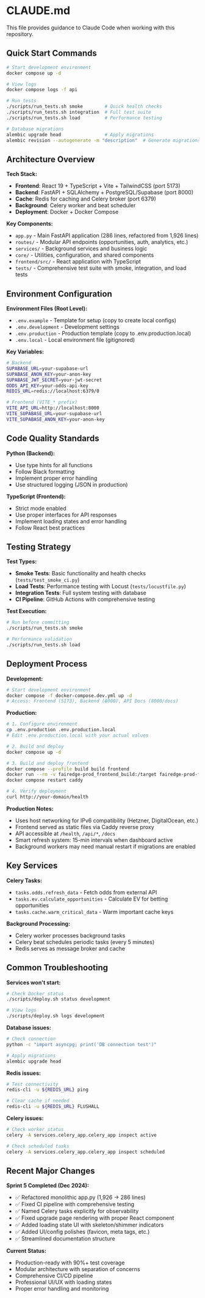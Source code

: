 # CLAUDE.md

This file provides guidance to Claude Code when working with this repository.

## Quick Start Commands

```bash
# Start development environment
docker compose up -d

# View logs
docker compose logs -f api

# Run tests
./scripts/run_tests.sh smoke        # Quick health checks
./scripts/run_tests.sh integration  # Full test suite
./scripts/run_tests.sh load         # Performance testing

# Database migrations
alembic upgrade head                # Apply migrations
alembic revision --autogenerate -m "description"  # Generate migrations
```

## Architecture Overview

**Tech Stack:**
- **Frontend**: React 19 + TypeScript + Vite + TailwindCSS (port 5173)
- **Backend**: FastAPI + SQLAlchemy + PostgreSQL/Supabase (port 8000)
- **Cache**: Redis for caching and Celery broker (port 6379)
- **Background**: Celery worker and beat scheduler
- **Deployment**: Docker + Docker Compose

**Key Components:**
- `app.py` - Main FastAPI application (286 lines, refactored from 1,926 lines)
- `routes/` - Modular API endpoints (opportunities, auth, analytics, etc.)
- `services/` - Background services and business logic
- `core/` - Utilities, configuration, and shared components
- `frontend/src/` - React application with TypeScript
- `tests/` - Comprehensive test suite with smoke, integration, and load tests

## Environment Configuration

**Environment Files (Root Level):**
- `.env.example` - Template for setup (copy to create local configs)
- `.env.development` - Development settings
- `.env.production` - Production template (copy to .env.production.local)
- `.env.local` - Local environment file (gitignored)

**Key Variables:**
```bash
# Backend
SUPABASE_URL=your-supabase-url
SUPABASE_ANON_KEY=your-anon-key
SUPABASE_JWT_SECRET=your-jwt-secret
ODDS_API_KEY=your-odds-api-key
REDIS_URL=redis://localhost:6379/0

# Frontend (VITE_* prefix)
VITE_API_URL=http://localhost:8000
VITE_SUPABASE_URL=your-supabase-url
VITE_SUPABASE_ANON_KEY=your-anon-key
```

## Code Quality Standards

**Python (Backend):**
- Use type hints for all functions
- Follow Black formatting
- Implement proper error handling
- Use structured logging (JSON in production)

**TypeScript (Frontend):**
- Strict mode enabled
- Use proper interfaces for API responses
- Implement loading states and error handling
- Follow React best practices

## Testing Strategy

**Test Types:**
- **Smoke Tests**: Basic functionality and health checks (`tests/test_smoke_ci.py`)
- **Load Tests**: Performance testing with Locust (`tests/locustfile.py`)
- **Integration Tests**: Full system testing with database
- **CI Pipeline**: GitHub Actions with comprehensive testing

**Test Execution:**
```bash
# Run before committing
./scripts/run_tests.sh smoke

# Performance validation
./scripts/run_tests.sh load
```

## Deployment Process

**Development:**
```bash
# Start development environment
docker compose -f docker-compose.dev.yml up -d
# Access: Frontend (5173), Backend (8000), API Docs (8000/docs)
```

**Production:**
```bash
# 1. Configure environment
cp .env.production .env.production.local
# Edit .env.production.local with your actual values

# 2. Build and deploy
docker compose up -d

# 3. Build and deploy frontend
docker compose --profile build build frontend
docker run --rm -v fairedge-prod_frontend_build:/target fairedge-prod-frontend sh -c "cp -r /usr/share/nginx/html/* /target/"
docker compose restart caddy

# 4. Verify deployment
curl http://your-domain/health
```

**Production Notes:**
- Uses host networking for IPv6 compatibility (Hetzner, DigitalOcean, etc.)
- Frontend served as static files via Caddy reverse proxy
- API accessible at `/health`, `/api/*`, `/docs`
- Smart refresh system: 15-min intervals when dashboard active
- Background workers may need manual restart if migrations are enabled

## Key Services

**Celery Tasks:**
- `tasks.odds.refresh_data` - Fetch odds from external API
- `tasks.ev.calculate_opportunities` - Calculate EV for betting opportunities
- `tasks.cache.warm_critical_data` - Warm important cache keys

**Background Processing:**
- Celery worker processes background tasks
- Celery beat schedules periodic tasks (every 5 minutes)
- Redis serves as message broker and cache

## Common Troubleshooting

**Services won't start:**
```bash
# Check Docker status
./scripts/deploy.sh status development

# View logs
./scripts/deploy.sh logs development
```

**Database issues:**
```bash
# Check connection
python -c "import asyncpg; print('DB connection test')"

# Apply migrations
alembic upgrade head
```

**Redis issues:**
```bash
# Test connectivity
redis-cli -u ${REDIS_URL} ping

# Clear cache if needed
redis-cli -u ${REDIS_URL} FLUSHALL
```

**Celery issues:**
```bash
# Check worker status
celery -A services.celery_app.celery_app inspect active

# Check scheduled tasks
celery -A services.celery_app.celery_app inspect scheduled
```

## Recent Major Changes

**Sprint 5 Completed (Dec 2024):**
- ✅ Refactored monolithic app.py (1,926 → 286 lines)
- ✅ Fixed CI pipeline with comprehensive testing
- ✅ Named Celery tasks explicitly for observability
- ✅ Fixed upgrade page rendering with proper React component
- ✅ Added loading state UI with skeleton/shimmer indicators
- ✅ Added UI/config polishes (favicon, meta tags, etc.)
- ✅ Streamlined documentation structure

**Current Status:**
- Production-ready with 90%+ test coverage
- Modular architecture with separation of concerns
- Comprehensive CI/CD pipeline
- Professional UI/UX with loading states
- Proper error handling and monitoring
